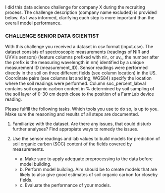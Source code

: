 I did this data science challenge for company X during the recruiting process.
The challenge description (company name excluded) is provided below.
As I was informed, clarifying each step is more important than the overall model performance.


### CHALLENGE SENIOR DATA SCIENTIST

With this challenge you received a dataset in csv format (input.csv).
The dataset consists of spectroscopic measurements (readings of NIR and UVVis sensors) (feature columns prefixed with nir_ or uv_, the number after the prefix is the measuring wavelength in nm) identified by a unique measurement ID (measurement_ID). Sensor readings were performed directly in the soil on three different fields (see column location) in the US. Coordinate pairs (see columns lat and lng; WGS84) specify the location where the soil readings were performed. Column soc_percent_labval contains soil organic carbon content in % determined by soil sampling of the soil layer of 0-30 cm depth close to the position of a FarmLab device reading.

Please fulfill the following tasks. Which tools you use to do so, is up to you. Make sure the reasoning and results of all steps are documented.

1. Familiarize with the dataset. Are there any issues, that could disturb further analyses? Find appropiate ways to remedy the issues.
2. Use the sensor readings and lab values to build models for prediction of soil organic carbon (SOC) content of the fields covered by measurements.

    - a. Make sure to apply adequate preprocessing to the data before model building.
    - b. Perform model building. Aim should be to create models that are likely to also give good estimates of soil organic carbon for closeby fields.
    - c. Evaluate the performance of your models.
